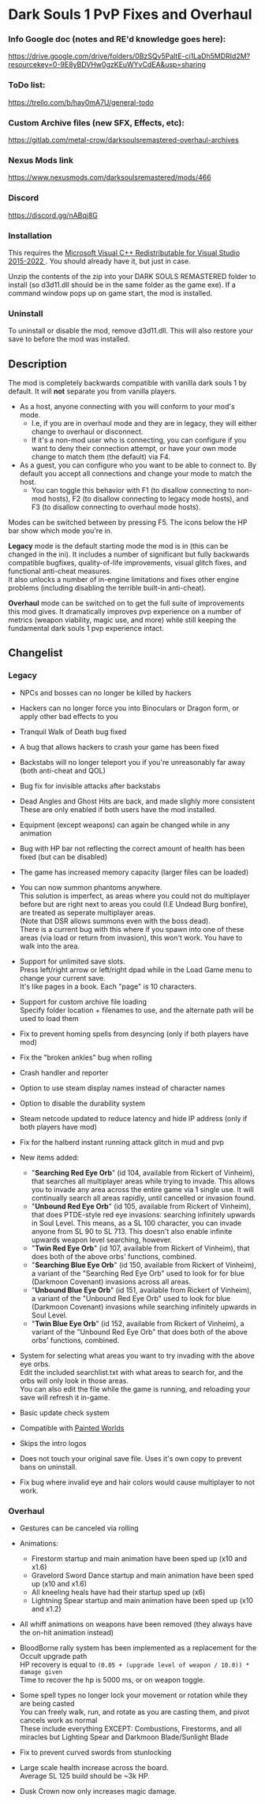 # Dark Souls 1 PvP Fixes and Overhaul  
  
### Info Google doc (notes and RE'd knowledge goes here):  
https://drive.google.com/drive/folders/0BzSQv5PaltE-ci1LaDh5MDRId2M?resourcekey=0-9E8yBDVHw0gzKEuWYvCdEA&usp=sharing
  
### ToDo list:  
https://trello.com/b/hay0mA7U/general-todo  
  
### Custom Archive files (new SFX, Effects, etc):
https://gitlab.com/metal-crow/darksoulsremastered-overhaul-archives

### Nexus Mods link
https://www.nexusmods.com/darksoulsremastered/mods/466

### Discord
https://discord.gg/nABqj8G

### Installation
This requires the [Microsoft Visual C++ Redistributable for Visual Studio 2015-2022 ](https://aka.ms/vs/17/release/vc_redist.x64.exe). You should already have it, but just in case.  
  
Unzip the contents of the zip into your DARK SOULS REMASTERED folder to install (so d3d11.dll should be in the same folder as the game exe). If a command window pops up on game start, the mod is installed.  
  
### Uninstall

To uninstall or disable the mod, remove d3d11.dll. This will also restore your save to before the mod was installed. 

## Description
The mod is completely backwards compatible with vanilla dark souls 1 by default. It will __not__ separate you from vanilla players.  
  - As a host, anyone connecting with you will conform to your mod's mode. 
  	- I.e, if you are in overhaul mode and they are in legacy, they will either change to overhaul or disconnect.
  	- If it's a non-mod user who is connecting, you can configure if you want to deny their connection attempt, or have your own mode change to match them (the default) via F4.
  - As a guest, you can configure who you want to be able to connect to. By default you accept all connections and change your mode to match the host.
  	- You can toggle this behavior with F1 (to disallow connecting to non-mod hosts), F2 (to disallow connecting to legacy mode hosts), and F3 (to disallow connecting to overhaul mode hosts).

Modes can be switched between by pressing F5. The icons below the HP bar show which mode you're in.

__Legacy__ mode is the default starting mode the mod is in (this can be changed in the ini). It includes a number of significant but fully backwards compatible bugfixes, quality-of-life improvements, visual glitch fixes, and functional anti-cheat measures.  
It also unlocks a number of in-engine limitations and fixes other engine problems (including disabling the terrible built-in anti-cheat).  

__Overhaul__ mode can be switched on to get the full suite of improvements this mod gives. It dramatically improves pvp experience on a number of metrics (weapon viability, magic use, and more) while still keeping the fundamental dark souls 1 pvp experience intact.  
  
  
## Changelist
	
### Legacy

* NPCs and bosses can no longer be killed by hackers

* Hackers can no longer force you into Binoculars or Dragon form, or apply other bad effects to you

* Tranquil Walk of Death bug fixed

* A bug that allows hackers to crash your game has been fixed

* Backstabs will no longer teleport you if you're unreasonably far away (both anti-cheat and QOL)
  
* Bug fix for invisible attacks after backstabs

* Dead Angles and Ghost Hits are back, and made slighly more consistent  
These are only enabled if both users have the mod installed.

* Equipment (except weapons) can again be changed while in any animation

* Bug with HP bar not reflecting the correct amount of health has been fixed (but can be disabled)

* The game has increased memory capacity (larger files can be loaded)

* You can now summon phantoms anywhere.   
This solution is imperfect, as areas where you could not do multiplayer before but are right next to areas you could (I.E Undead Burg bonfire), are treated as seperate multiplayer areas.  
(Note that DSR allows summons even with the boss dead).  
There is a current bug with this where if you spawn into one of these areas (via load or return from invasion), this won't work. You have to walk into the area.  

* Support for unlimited save slots.  
Press left/right arrow or left/right dpad while in the Load Game menu to change your current save.  
It's like pages in a book. Each "page" is 10 characters.  

* Support for custom archive file loading  
Specify folder location + filenames to use, and the alternate path will be used to load them

* Fix to prevent homing spells from desyncing (only if both players have mod)

* Fix the "broken ankles" bug when rolling

* Crash handler and reporter  

* Option to use steam display names instead of character names

* Option to disable the durability system

* Steam netcode updated to reduce latency and hide IP address (only if both players have mod)

* Fix for the halberd instant running attack glitch in mud and pvp

* New items added:
  * "__Searching Red Eye Orb__" (id 104, available from Rickert of Vinheim), that searches all multiplayer areas while trying to invade. This allows you to invade any area across the entire game via 1 single use. It will continually search all areas rapidly, until cancelled or invasion found.
  * "__Unbound Red Eye Orb__" (id 105, available from Rickert of Vinheim), that does PTDE-style red eye invasions: searching infinitely upwards in Soul Level. This means, as a SL 100 character, you can invade anyone from SL 90 to SL 713. This doesn't also enable infinite upwards weapon level searching, however.
  * "__Twin Red Eye Orb__" (id 107, available from Rickert of Vinheim), that does both of the above orbs' functions, combined.
  * "__Searching Blue Eye Orb__" (id 150, available from Rickert of Vinheim), a variant of the "Searching Red Eye Orb" used to look for for blue (Darkmoon Covenant) invasions across all areas.
  * "__Unbound Blue Eye Orb__" (id 151, available from Rickert of Vinheim), a variant of the "Unbound Red Eye Orb" used to look for blue (Darkmoon Covenant) invasions while searching infinitely upwards in Soul Level.
  * "__Twin Blue Eye Orb__" (id 152, available from Rickert of Vinheim), a variant of the "Unbound Red Eye Orb" that does both of the above orbs' functions, combined.

* System for selecting what areas you want to try invading with the above eye orbs.  
Edit the included searchlist.txt with what areas to search for, and the orbs will only look in those areas.  
You can also edit the file while the game is running, and reloading your save will refresh it in-game.  

* Basic update check system

* Compatible with [Painted Worlds](https://www.nexusmods.com/darksoulsremastered/mods/527)

* Skips the intro logos

* Does not touch your original save file. Uses it's own copy to prevent bans on uninstall.  

* Fix bug where invalid eye and hair colors would cause multiplayer to not work.  

### Overhaul

* Gestures can be canceled via rolling

* Animations:
  * Firestorm startup and main animation have been sped up (x10 and x1.6)
  * Gravelord Sword Dance startup and main animation have been sped up (x10 and x1.6)
  * All kneeling heals have had their startup sped up (x6)
  * Lightning Spear startup and main animation have been sped up (x10 and x1.2)

* All whiff animations on weapons have been removed (they always have the on-hit animation instead)

* BloodBorne rally system has been implemented as a replacement for the Occult upgrade path  
HP recovery is equal to `(0.05 + (upgrade level of weapon / 10.0)) * damage given`  
Time to recover the hp is 5000 ms, or on weapon toggle.  

* Some spell types no longer lock your movement or rotation while they are being casted  
You can freely walk, run, and rotate as you are casting them, and pivot cancels work as normal    
These include everything EXCEPT: Combustions, Firestorms, and all miracles but Lighting Spear and Darkmoon Blade/Sunlight Blade  

* Fix to prevent curved swords from stunlocking

* Large scale health increase across the board.  
Average SL 125 build should be \~3k HP.

* Dusk Crown now only increases magic damage.
